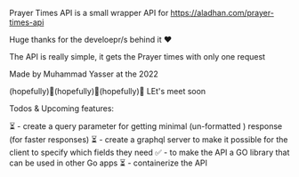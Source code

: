 Prayer Times API is a small wrapper API for https://aladhan.com/prayer-times-api

Huge thanks for the develoepr/s behind it ❤️

The API is really simple, it gets the Prayer times with only one request

Made by Muhammad Yasser at the 2022

(hopefully)🚀(hopefully)🚀(hopefully)🚀
LEt's meet soon


Todos & Upcoming features:

⏳ - create a query parameter for getting minimal (un-formatted ) response (for faster responses)
⏳ - create a graphql server to make it possible for the client to specify which fields they need
✅ - to make the API a GO library that can be used in other Go apps
⏳ - containerize the API

